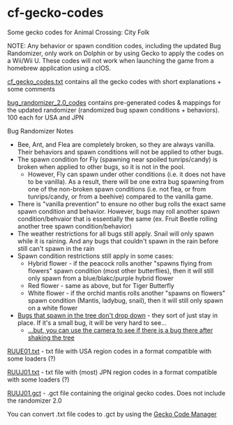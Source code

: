 # cf-gecko-codes
Some gecko codes for Animal Crossing: City Folk

NOTE: Any behavior or spawn condition codes, including the updated Bug Randomizer, only work on Dolphin or by using Gecko to apply the codes on a Wii/Wii U. These codes will not work when launching the game from a homebrew application using a cIOS.

[cf_gecko_codes.txt](cf_gecko_codes.txt) contains all the gecko codes with short explanations + some comments

[bug_randomizer_2.0_codes](bug_randomizer_2.0_codes) contains pre-generated codes & mappings for the updated randomizer (randomized bug spawn conditions + behaviors). 100 each for USA and JPN

Bug Randomizer Notes
- Bee, Ant, and Flea are completely broken, so they are always vanilla. Their behaviors and spawn conditions will not be applied to other bugs.
- The spawn condition for Fly (spawning near spoiled tunrips/candy) is broken when applied to other bugs, so it is not in the pool.
  - However, Fly can spawn under other conditions (i.e. it does not have to be vanilla). As a result, there will be one extra bug spawning from one of the non-broken spawn conditions (i.e. not flea, or from tunrips/candy, or from a beehive) compared to the vanilla game.
- There is "vanilla prevention" to ensure no other bug rolls the exact same spawn condition and behavior. However, bugs may roll another spawn condition/behvaior that is essentially the same (ex. Fruit Beetle rolling another tree spawn condition/behavior)
- The weather restrictions for all bugs still apply. Snail will only spawn while it is raining. And any bugs that couldn't spawn in the rain before still can't spawn in the rain
- Spawn condition restrictions still apply in some cases:
  - Hybrid flower - if the peacock rolls another "spawns flying from flowers" spawn condition (most other butterflies), then it will still only spawn from a blue/blakc/purple hybrid flower
  - Red flower - same as above, but for Tiger Butterfly
  - White flower - if the orchid mantis rolls another "spawns on flowers" spawn condition (Mantis, ladybug, snail), then it will still only spawn on a white flower
- [Bugs that spawn in the tree don't drop down](https://clips.twitch.tv/ArborealRealGiraffeTheRinger-2-74Hmog-ATpoAi5) - they sort of just stay in place. If it's a small bug, it will be very hard to see...
  - [...but, you can use the camera to see if there is a bug there after shaking the tree](https://clips.twitch.tv/EncouragingAuspiciousFerretMau5-9QcgMd3JG4CrDFeO)

[RUUE01.txt](RUUE01.txt) - txt file with USA region codes in a format compatible with some loaders (?)

[RUUJ01.txt](RUUJ01.txt) - txt file with (most) JPN region codes in a format compatible with some loaders (?)

[RUUJ01.gct](RUUJ01.gct) - .gct file containing the original gecko codes. Does not include the randomizer 2.0

You can convert .txt file codes to .gct by using the [Gecko Code Manager](https://www.zeldacodes.org/downloads/code-manager)
